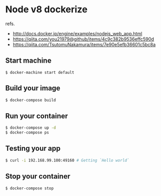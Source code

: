 # Node v8 dockerize

refs.

- http://docs.docker.jp/engine/examples/nodejs_web_app.html
- https://qiita.com/you21979@github/items/4c9c382b9536effc590d
- https://qiita.com/TsutomuNakamura/items/7e90e5efb36601c5bc8a

## Start machine

```
$ docker-machine start default
```

## Build your image

```bash
$ docker-compose build
```

## Run your container

```bash
$ docker-compose up -d
$ docker-compose ps
```

## Testing your app

```bash
$ curl -i 192.168.99.100:49160 # Getting `Hello world`
```

## Stop your container

```bash
$ docker-compose stop
```
